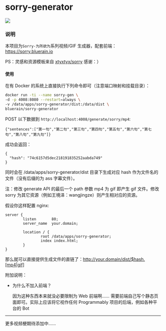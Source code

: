 # sorry-generator

![](https://travis-ci.org/Hentioe/sorry-generator.svg?branch=master)
### 说明

本项目为`Sorry-为所欲为`系列视频/GIF 生成器，配套前端：https://sorry.bluerain.io

PS：灵感和资源模板来自 [xtyxtyx/sorry](https://github.com/xtyxtyx/sorry) 感谢：）

#### 使用

在有 Docker 的系统上直接执行下列命令即可（注意端口映射和挂载目录）：

```` bash
docker run -ti --name sorry-gen \
-d -p 4008:8080 --restart=always \
-v /data/apps/sorry-generator/dist:/data/dist \
bluerain/sorry-generator
````

POST 以下数据到 `http://localhost:4008/generate/sorry/mp4`:

````
{"sentences":["第一句","第二句","第三句","第四句","第五句","第六句","第七句","第八句","第九句"]}
````

成功会返回：
````
{
  "hash": "74c6157d5dec218191835252aabda749"
}
````


同时会在 /data/apps/sorry-generator/dist 目录下生成对应 hash 作为文件名的文件（没有后缀的为 ass 字幕文件）。

注：修改 generate API 的最后一个 path 参数 mp4 为 gif 即产生 gif 文件。修改 sorry 为其它资源（例如王境泽：wangjingze）则产生相对应的资源。

假设你这样配置 nginx:

````
server {
        listen       80;
        server_name  your.domain;

        location / {
                root /data/apps/sorry-generator;
                index index.html;
        }
}
````
那么就可以直接提供生成文件的直链了：http://your.domain/dist/$hash.[mp4|gif]

附加说明：

* 为什么不加入前端？
  
  因为这种东西本来就没必要限制为 Web 前端啊…… 需要前端自己写个静态页面即可。实际上应该将它视作任何 Programmably 项目的后端，例如各种平台的 Bot
___

更多视频梗期待添加中……
